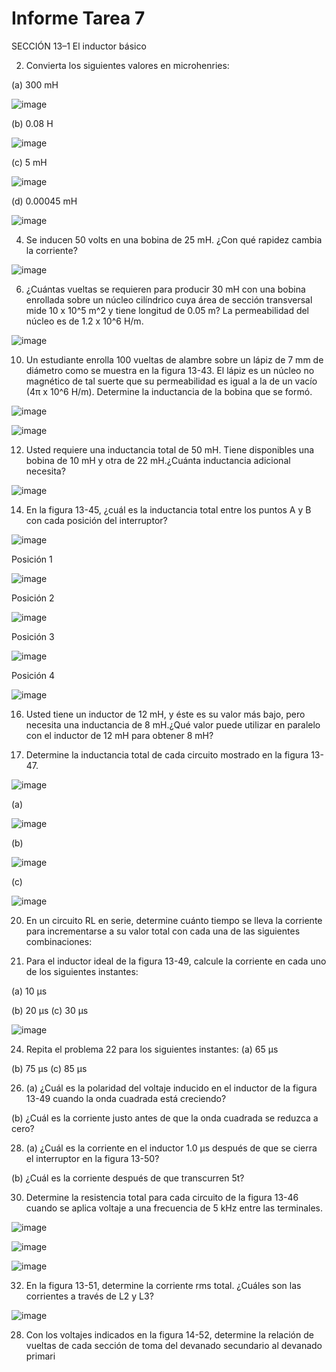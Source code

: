 # Informe Tarea 7

SECCIÓN 13–1 El inductor básico

2. Convierta los siguientes valores en microhenries:

(a) 300 mH

![image](https://user-images.githubusercontent.com/105606339/183583901-18df1cb2-ecfb-4f45-af08-2861d8c1b50c.png)

(b) 0.08 H

![image](https://user-images.githubusercontent.com/105606339/183583930-de284006-0550-4cfa-bd46-36026a772c0c.png)

(c) 5 mH

![image](https://user-images.githubusercontent.com/105606339/183583955-464c8186-203c-4420-84c8-772dace6422b.png)

(d) 0.00045 mH

![image](https://user-images.githubusercontent.com/105606339/183584008-64ce0101-b9e2-4dd5-a45d-1894101f1078.png)

4. Se inducen 50 volts en una bobina de 25 mH. ¿Con qué rapidez cambia la corriente?

![image](https://user-images.githubusercontent.com/105606339/183585451-743f47da-62fe-459e-bda8-9bd6ce8f3367.png)

6. ¿Cuántas vueltas se requieren para producir 30 mH con una bobina enrollada sobre un núcleo cilíndrico cuya área de sección transversal mide 10 x 10^5 m^2 y tiene longitud de 0.05 m? La permeabilidad del núcleo es de 1.2 x 10^6 H/m.

![image](https://user-images.githubusercontent.com/105606339/183588073-a0083765-720d-4a02-8240-f0b3b105b7bb.png)

10. Un estudiante enrolla 100 vueltas de alambre sobre un lápiz de 7 mm de diámetro como se muestra en la figura 13-43. El lápiz es un núcleo no magnético de tal suerte que su permeabilidad es igual a la de un vacío (4π  x 10^6 H/m). Determine la inductancia de la bobina que se formó.

![image](https://user-images.githubusercontent.com/105606339/182219841-57001e80-0b81-40ec-95aa-fcca66f254db.png)

![image](https://user-images.githubusercontent.com/105606339/183592569-be77b3e4-15f8-4b85-bad1-0bb7e459cf6f.png)

12. Usted requiere una inductancia total de 50 mH. Tiene disponibles una bobina de 10 mH y otra de 22 mH.¿Cuánta inductancia adicional necesita?

![image](https://user-images.githubusercontent.com/105606339/183594129-ec8c5b21-f157-4fd6-b1db-7497552afe97.png)

14. En la figura 13-45, ¿cuál es la inductancia total entre los puntos A y B con cada posición del interruptor?

![image](https://user-images.githubusercontent.com/105606339/182219998-1b2bf442-9785-402a-a842-41ca683df229.png)

Posición 1 

![image](https://user-images.githubusercontent.com/105606339/183595599-ffe3fcf2-41d8-4bcd-97be-12ba37d99d36.png)

Posición 2 

![image](https://user-images.githubusercontent.com/105606339/183595631-556000f5-cb85-4acd-a123-ae36f69bd9f1.png)

Posición 3

![image](https://user-images.githubusercontent.com/105606339/183595662-1858f265-b9d0-4e49-951b-3989daa115aa.png)

Posición 4

![image](https://user-images.githubusercontent.com/105606339/183595685-95dbf20d-bbac-4dcf-97f1-e26b36f041dc.png)

16. Usted tiene un inductor de 12 mH, y éste es su valor más bajo, pero necesita una inductancia de 8 mH.¿Qué valor puede utilizar en paralelo con el inductor de 12 mH para obtener 8 mH?

18. Determine la inductancia total de cada circuito mostrado en la figura 13-47.

![image](https://user-images.githubusercontent.com/105606339/182220151-659c0315-6f65-43cb-bacb-884f66a70931.png)

(a)

![image](https://user-images.githubusercontent.com/105606339/183597461-de7f2b0c-1540-4c43-a33f-bc885d6b0bf2.png)

(b)

![image](https://user-images.githubusercontent.com/105606339/183597942-81d2def1-969c-4271-8569-c85a44682e43.png)

(c)

![image](https://user-images.githubusercontent.com/105606339/183598296-3160fb71-342d-4fa6-b8f7-28c130424ce1.png)

20. En un circuito RL en serie, determine cuánto tiempo se lleva la corriente para incrementarse a su valor total con cada una de las siguientes combinaciones:



22. Para el inductor ideal de la figura 13-49, calcule la corriente en cada uno de los siguientes instantes:

(a) 10 µs

(b) 20 µs
(c) 30 µs

![image](https://user-images.githubusercontent.com/105606339/183234095-a4ce1017-6282-47f7-b1bc-c7747c119d0c.png)

24. Repita el problema 22 para los siguientes instantes:
(a) 65 µs

(b) 75 µs
(c) 85 µs

26. (a) ¿Cuál es la polaridad del voltaje inducido en el inductor de la figura 13-49 cuando la onda cuadrada está creciendo?


(b) ¿Cuál es la corriente justo antes de que la onda cuadrada se reduzca a cero?


28. (a) ¿Cuál es la corriente en el inductor 1.0 µs después de que se cierra el interruptor en la figura 13-50?

(b) ¿Cuál es la corriente después de que transcurren 5t?



30. Determine la resistencia total para cada circuito de la figura 13-46 cuando se aplica voltaje a una frecuencia de 5 kHz entre las terminales.

![image](https://user-images.githubusercontent.com/105606339/183234271-ef6486f2-8370-45af-8991-c30c9a0666ac.png)

![image](https://user-images.githubusercontent.com/105606339/183234280-545dc3d0-ed1d-410b-9cd8-f5b31bd4b3f8.png)

![image](https://user-images.githubusercontent.com/105606339/183234286-7e876055-793e-4b03-a341-d6440eac20e7.png)



32. En la figura 13-51, determine la corriente rms total. ¿Cuáles son las corrientes a través de L2 y L3?

![image](https://user-images.githubusercontent.com/105606339/183234306-ac097dd1-61b2-4d8a-bcde-6f7ffcedd8c4.png)









28. Con los voltajes indicados en la figura 14-52, determine la relación de vueltas de cada sección de toma
del devanado secundario al devanado primari






